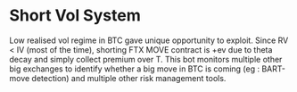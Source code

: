 # Short Vol System
Low realised vol regime in BTC gave unique opportunity to exploit. Since RV < IV (most of the time), shorting FTX MOVE contract is +ev due to theta decay and simply collect premium over T. This bot monitors multiple other big exchanges to identify whether a big move in BTC is coming (eg : BART-move detection) and multiple other risk management tools. 
